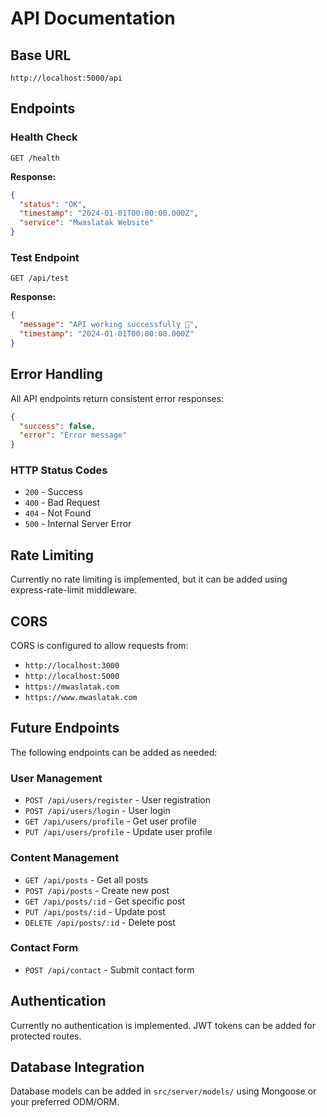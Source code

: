 # API Documentation

## Base URL
```
http://localhost:5000/api
```

## Endpoints

### Health Check
```http
GET /health
```

**Response:**
```json
{
  "status": "OK",
  "timestamp": "2024-01-01T00:00:00.000Z",
  "service": "Mwaslatak Website"
}
```

### Test Endpoint
```http
GET /api/test
```

**Response:**
```json
{
  "message": "API working successfully 🚀",
  "timestamp": "2024-01-01T00:00:00.000Z"
}
```

## Error Handling

All API endpoints return consistent error responses:

```json
{
  "success": false,
  "error": "Error message"
}
```

### HTTP Status Codes
- `200` - Success
- `400` - Bad Request
- `404` - Not Found
- `500` - Internal Server Error

## Rate Limiting

Currently no rate limiting is implemented, but it can be added using express-rate-limit middleware.

## CORS

CORS is configured to allow requests from:
- `http://localhost:3000`
- `http://localhost:5000`
- `https://mwaslatak.com`
- `https://www.mwaslatak.com`

## Future Endpoints

The following endpoints can be added as needed:

### User Management
- `POST /api/users/register` - User registration
- `POST /api/users/login` - User login
- `GET /api/users/profile` - Get user profile
- `PUT /api/users/profile` - Update user profile

### Content Management
- `GET /api/posts` - Get all posts
- `POST /api/posts` - Create new post
- `GET /api/posts/:id` - Get specific post
- `PUT /api/posts/:id` - Update post
- `DELETE /api/posts/:id` - Delete post

### Contact Form
- `POST /api/contact` - Submit contact form

## Authentication

Currently no authentication is implemented. JWT tokens can be added for protected routes.

## Database Integration

Database models can be added in `src/server/models/` using Mongoose or your preferred ODM/ORM.
